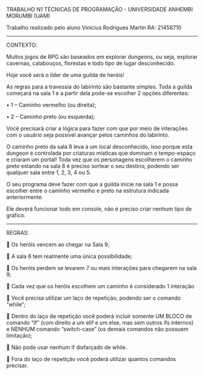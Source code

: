 TRABALHO N1 TÉCNICAS DE PROGRAMAÇÃO - UNIVERSIDADE ANHEMBI MORUMBI (UAM)

Trabalho realizado pelo aluno Vinícius Rodrigues Martin RA: 21458710

------------------------------------------------------------------------------------------------------------------------------------------------------------------

CONTEXTO:

Muitos jogos de RPG são baseados em explorar dungeons, ou seja, explorar cavernas, calabouços, florestas e todo tipo de lugar desconhecido.

Hoje você será o líder de uma guilda de heróis! 

As regras para a travessia do labirinto são bastante simples. Toda a guilda começará na sala 1 e a partir dela pode-se escolher 2 opções diferentes:

•	1 – Caminho vermelho (ou direita);

•	2 – Caminho preto (ou esquerda);

Você precisará criar a lógica para fazer com que por meio de interações com o usuário seja possível avançar pelos caminhos do labirinto. 

O caminho preto da sala 8 leva à um local desconhecido, isso porque esta dungeon é controlada por criaturas místicas que dominam o tempo-espaço e criaram um portal! 
Toda vez que os personagens escolherem o caminho preto estando na sala 8 é preciso sortear o seu destino, podendo ser qualquer sala entre 1, 2, 3, 4 ou 5.

O seu programa deve fazer com que a guilda inicie na sala 1 e possa escolher entre o caminho vermelho e preto na estrutura indicada anteriormente. 

Ele deverá funcionar todo em console, não é preciso criar nenhum tipo de gráfico.

----------------------------------------------------------------------------------------------------------------------------------------------------------------------------

REGRAS:

	Os heróis vencem ao chegar na Sala 9;

	A sala 6 tem realmente uma única possibilidade;

	Os heróis perdem se levarem 7 ou mais interações para chegarem na sala 9;

	Cada vez que os heróis escolhem um caminho é considerado 1 interação

	Você precisa utilizar um laço de repetição, podendo ser o comando “while”;

	Dentro do laço de repetição você poderá incluir somente UM BLOCO de comando “if” (com direito a um elif e um else, mas sem outros ifs internos) e NENHUM comando “switch-case” (os demais comandos não possuem limitação);

	Não pode usar nenhum if disfarçado de while.

	Fora do laço de repetição você poderá utilizar quantos comandos precisar.
